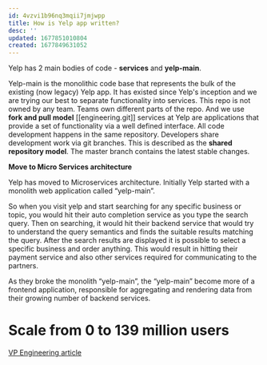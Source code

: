 ```yaml
---
id: 4vzvi1b96nq3mqii7jmjwpp
title: How is Yelp app written?
desc: ''
updated: 1677851010804
created: 1677849631052
---
```


Yelp has 2 main bodies of code - **services** and **yelp-main**. 


Yelp-main is the monolithic code base that represents the bulk of the existing (now legacy) Yelp app. It has existed since Yelp's inception and we are trying our best to separate functionality into services. This repo is not owned by any team. Teams own different parts of the repo. And we use **fork and pull model** [[engineering.git]]
services at Yelp are applications that provide a set of functionality via a well defined 
interface. All code development happens in the same repository. Developers share development work via git branches. This is described as the **shared repository model**. The master branch contains the latest stable changes.

**Move to Micro Services architecture**

Yelp has moved to Microservices architecture. Initially Yelp started with a monolith web application called “yelp-main”.

So when you visit yelp and start searching for any specific business or topic, you would hit their auto completion service as you type the search query. Then on searching, it would hit their backend service that would try to understand the query semantics and finds the suitable results matching the query. After the search results are displayed it is possible to select a specific business and order anything. This would result in hitting their payment service and also other services required for communicating to the partners.

As they broke the monolith “yelp-main”, the “yelp-main” become more of a frontend application, responsible for aggregating and rendering data from their growing number of backend services.


# Scale from 0 to 139 million users

[VP Engineering article](https://engineeringblog.yelp.com/2014/10/scaling-traffic-from-0-to-139-million-unique-visitors.html)